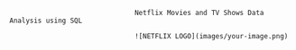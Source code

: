                                    Netflix Movies and TV Shows Data Analysis using SQL

                                   ![NETFLIX LOGO](images/your-image.png)

